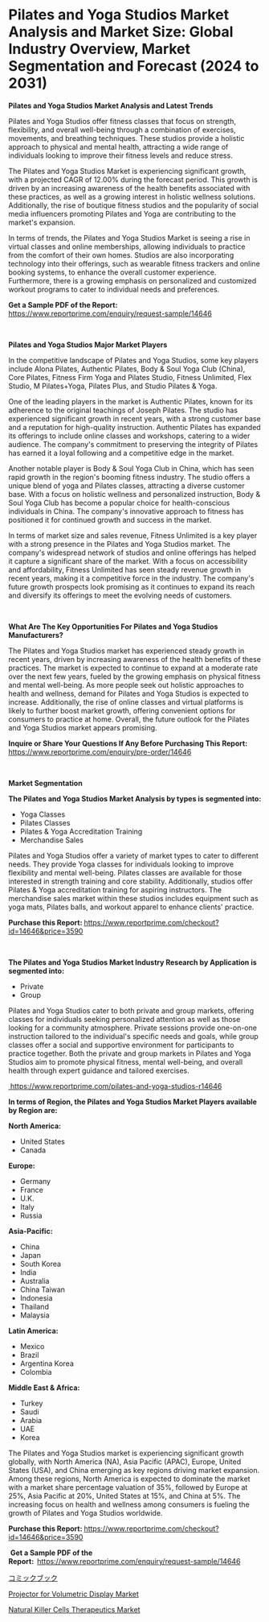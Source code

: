 <p><h1>Pilates and Yoga Studios Market Analysis and Market Size: Global Industry Overview, Market Segmentation and Forecast (2024 to 2031)</h1></p><p><strong>Pilates and Yoga Studios Market Analysis and Latest Trends</strong></p>
<p><p>Pilates and Yoga Studios offer fitness classes that focus on strength, flexibility, and overall well-being through a combination of exercises, movements, and breathing techniques. These studios provide a holistic approach to physical and mental health, attracting a wide range of individuals looking to improve their fitness levels and reduce stress.</p><p>The Pilates and Yoga Studios Market is experiencing significant growth, with a projected CAGR of 12.00% during the forecast period. This growth is driven by an increasing awareness of the health benefits associated with these practices, as well as a growing interest in holistic wellness solutions. Additionally, the rise of boutique fitness studios and the popularity of social media influencers promoting Pilates and Yoga are contributing to the market's expansion.</p><p>In terms of trends, the Pilates and Yoga Studios Market is seeing a rise in virtual classes and online memberships, allowing individuals to practice from the comfort of their own homes. Studios are also incorporating technology into their offerings, such as wearable fitness trackers and online booking systems, to enhance the overall customer experience. Furthermore, there is a growing emphasis on personalized and customized workout programs to cater to individual needs and preferences.</p></p>
<p><strong>Get a Sample PDF of the Report:&nbsp;</strong> <a href="https://www.reportprime.com/enquiry/request-sample/14646">https://www.reportprime.com/enquiry/request-sample/14646</a></p>
<p>&nbsp;</p>
<p><strong>Pilates and Yoga Studios Major Market Players</strong></p>
<p><p>In the competitive landscape of Pilates and Yoga Studios, some key players include Alona Pilates, Authentic Pilates, Body & Soul Yoga Club (China), Core Pilates, Fitness Firm Yoga and Pilates Studio, Fitness Unlimited, Flex Studio, M Pilates+Yoga, Pilates Plus, and Studio Pilates & Yoga. </p><p>One of the leading players in the market is Authentic Pilates, known for its adherence to the original teachings of Joseph Pilates. The studio has experienced significant growth in recent years, with a strong customer base and a reputation for high-quality instruction. Authentic Pilates has expanded its offerings to include online classes and workshops, catering to a wider audience. The company's commitment to preserving the integrity of Pilates has earned it a loyal following and a competitive edge in the market.</p><p>Another notable player is Body & Soul Yoga Club in China, which has seen rapid growth in the region's booming fitness industry. The studio offers a unique blend of yoga and Pilates classes, attracting a diverse customer base. With a focus on holistic wellness and personalized instruction, Body & Soul Yoga Club has become a popular choice for health-conscious individuals in China. The company's innovative approach to fitness has positioned it for continued growth and success in the market.</p><p>In terms of market size and sales revenue, Fitness Unlimited is a key player with a strong presence in the Pilates and Yoga Studios market. The company's widespread network of studios and online offerings has helped it capture a significant share of the market. With a focus on accessibility and affordability, Fitness Unlimited has seen steady revenue growth in recent years, making it a competitive force in the industry. The company's future growth prospects look promising as it continues to expand its reach and diversify its offerings to meet the evolving needs of customers.</p></p>
<p>&nbsp;</p>
<p><strong>What Are The Key Opportunities For Pilates and Yoga Studios Manufacturers?</strong></p>
<p><p>The Pilates and Yoga Studios market has experienced steady growth in recent years, driven by increasing awareness of the health benefits of these practices. The market is expected to continue to expand at a moderate rate over the next few years, fueled by the growing emphasis on physical fitness and mental well-being. As more people seek out holistic approaches to health and wellness, demand for Pilates and Yoga Studios is expected to increase. Additionally, the rise of online classes and virtual platforms is likely to further boost market growth, offering convenient options for consumers to practice at home. Overall, the future outlook for the Pilates and Yoga Studios market appears promising.</p></p>
<p><strong>Inquire or Share Your Questions If Any Before Purchasing This Report:</strong> <a href="https://www.reportprime.com/enquiry/pre-order/14646">https://www.reportprime.com/enquiry/pre-order/14646</a></p>
<p>&nbsp;</p>
<p><strong>Market Segmentation</strong></p>
<p><strong>The Pilates and Yoga Studios Market Analysis by types is segmented into:</strong></p>
<p><ul><li>Yoga Classes</li><li>Pilates Classes</li><li>Pilates & Yoga Accreditation Training</li><li>Merchandise Sales</li></ul></p>
<p><p>Pilates and Yoga Studios offer a variety of market types to cater to different needs. They provide Yoga classes for individuals looking to improve flexibility and mental well-being. Pilates classes are available for those interested in strength training and core stability. Additionally, studios offer Pilates & Yoga accreditation training for aspiring instructors. The merchandise sales market within these studios includes equipment such as yoga mats, Pilates balls, and workout apparel to enhance clients' practice.</p></p>
<p><strong>Purchase this Report:&nbsp;</strong><a href="https://www.reportprime.com/checkout?id=14646&price=3590">https://www.reportprime.com/checkout?id=14646&price=3590</a></p>
<p>&nbsp;</p>
<p><strong>The Pilates and Yoga Studios Market Industry Research by Application is segmented into:</strong></p>
<p><ul><li>Private</li><li>Group</li></ul></p>
<p><p>Pilates and Yoga Studios cater to both private and group markets, offering classes for individuals seeking personalized attention as well as those looking for a community atmosphere. Private sessions provide one-on-one instruction tailored to the individual's specific needs and goals, while group classes offer a social and supportive environment for participants to practice together. Both the private and group markets in Pilates and Yoga Studios aim to promote physical fitness, mental well-being, and overall health through expert guidance and tailored exercises.</p></p>
<p><a href="https://www.reportprime.com/pilates-and-yoga-studios-r14646">&nbsp;https://www.reportprime.com/pilates-and-yoga-studios-r14646</a></p>
<p><strong>In terms of Region, the Pilates and Yoga Studios Market Players available by Region are:</strong></p>
<p>
    <p> <strong> North America: </strong>
        <ul>
            <li>United States</li>
            <li>Canada</li>
        </ul>
        </p> 
    <p> <strong> Europe: </strong>
        <ul>
            <li>Germany</li>
            <li>France</li>
            <li>U.K.</li>
            <li>Italy</li>
            <li>Russia</li>
        </ul>
        </p> 
    <p> <strong> Asia-Pacific: </strong>
        <ul>
            <li>China</li>
            <li>Japan</li>
            <li>South Korea</li>
            <li>India</li>
            <li>Australia</li>
            <li>China Taiwan</li>
            <li>Indonesia</li>
            <li>Thailand</li>
            <li>Malaysia</li>
        </ul>
        </p> 
    <p> <strong> Latin America: </strong>
        <ul>
            <li>Mexico</li>
            <li>Brazil</li>
            <li>Argentina Korea</li>
            <li>Colombia</li>
        </ul>
        </p> 
    <p> <strong> Middle East & Africa: </strong>
        <ul>
            <li>Turkey</li>
            <li>Saudi</li>
            <li>Arabia</li>
            <li>UAE</li>
            <li>Korea</li>
        </ul>
    </p>
    </p>
<p><p>The Pilates and Yoga Studios market is experiencing significant growth globally, with North America (NA), Asia Pacific (APAC), Europe, United States (USA), and China emerging as key regions driving market expansion. Among these regions, North America is expected to dominate the market with a market share percentage valuation of 35%, followed by Europe at 25%, Asia Pacific at 20%, United States at 15%, and China at 5%. The increasing focus on health and wellness among consumers is fueling the growth of Pilates and Yoga Studios worldwide.</p></p>
<p><strong>Purchase this Report: </strong><a href="https://www.reportprime.com/checkout?id=14646&price=3590">https://www.reportprime.com/checkout?id=14646&price=3590</a></p>
<p>&nbsp;<strong>Get a Sample PDF of the Report:&nbsp;&nbsp;</strong><a href="https://www.reportprime.com/enquiry/request-sample/14646">https://www.reportprime.com/enquiry/request-sample/14646</a></p>
<p><strong></strong></p>
<p><p><a href="https://github.com/Sophiaard2003/Market-Research-Report-List-1/blob/main/878503325526.md">コミックブック</a></p><p><a href="https://automatic-knee-4c7.notion.site/Projector-for-Volumetric-Display-Market-Size-Reveals-the-Best-Marketing-Channels-In-Global-Industry-716003e599fe44a1aac4694b83ffbafb">Projector for Volumetric Display Market</a></p><p><a href="https://github.com/brenzgnarento/Market-Research-Report-List-2/blob/main/natural-killer-cells-therapeutics-market.md">Natural Killer Cells Therapeutics Market</a></p></p>